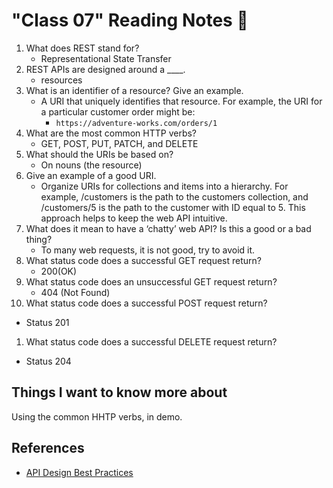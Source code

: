 # "Class 07" Reading Notes 📖

1. What does REST stand for?
   - Representational State Transfer
2. REST APIs are designed around a ____.
   - resources
3. What is an identifier of a resource? Give an example.
   - A URI that uniquely identifies that resource. For example, the URI for a particular customer order might be:
     - `https://adventure-works.com/orders/1`
4. What are the most common HTTP verbs?
   - GET, POST, PUT, PATCH, and DELETE
5. What should the URIs be based on?
   - On nouns (the resource)
6. Give an example of a good URI.
   - Organize URIs for collections and items into a hierarchy. For example, /customers is the path to the customers collection, and /customers/5 is the path to the customer with ID equal to 5. This approach helps to keep the web API intuitive.
7. What does it mean to have a ‘chatty’ web API? Is this a good or a bad thing?
   - To many web requests, it is not good, try to avoid it.  
8. What status code does a successful GET request return?
   - 200(OK)
9. What status code does an unsuccessful GET request return?
   - 404 (Not Found)
10. What status code does a successful POST request return?

- Status 201

1. What status code does a successful DELETE request return?

- Status 204

## Things I want to know more about

Using the common HHTP verbs, in demo.

## References

- [API Design Best Practices](https://learn.microsoft.com/en-us/azure/architecture/best-practices/api-design)
